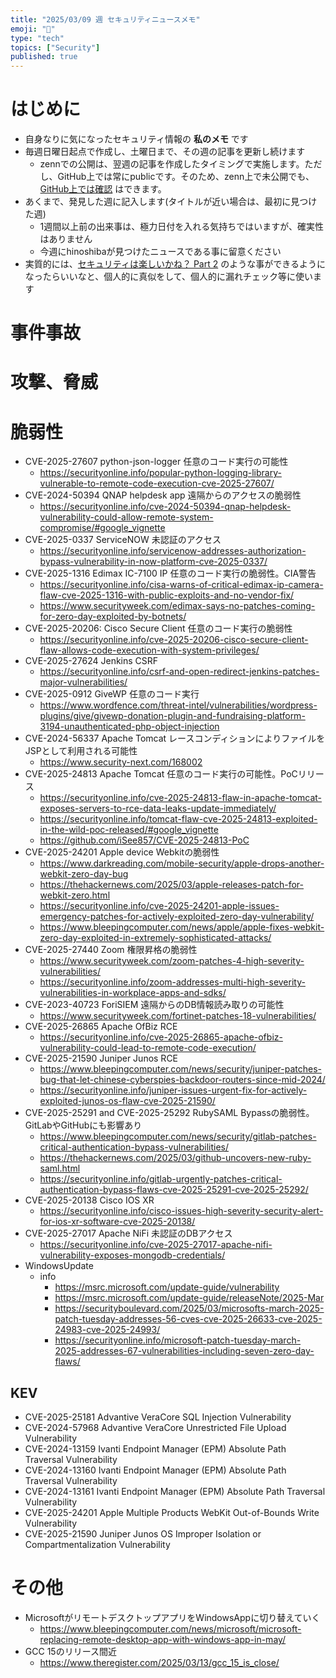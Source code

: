 ```yaml
---
title: "2025/03/09 週 セキュリティニュースメモ"
emoji: "🔖"
type: "tech"
topics: ["Security"]
published: true
---
```


# はじめに
* 自身なりに気になったセキュリティ情報の **私のメモ** です
* 毎週日曜日起点で作成し、土曜日まで、その週の記事を更新し続けます
    * zennでの公開は、翌週の記事を作成したタイミングで実施します。ただし、GitHub上では常にpublicです。そのため、zenn上で未公開でも、[GitHub上では確認](https://github.com/hinoshiba/zenn.dev/tree/main/articles) はできます。
* あくまで、発見した週に記入します(タイトルが近い場合は、最初に見つけた週)
    * 1週間以上前の出来事は、極力日付を入れる気持ちではいますが、確実性はありません
    * 今週にhinoshibaが見つけたニュースである事に留意ください
* 実質的には、[セキュリティは楽しいかね？ Part 2](https://negi.hatenablog.com/) のような事ができるようになったらいいなと、個人的に真似をして、個人的に漏れチェック等に使います

# 事件事故

# 攻撃、脅威

# 脆弱性

* CVE-2025-27607 python-json-logger 任意のコード実行の可能性
    * https://securityonline.info/popular-python-logging-library-vulnerable-to-remote-code-execution-cve-2025-27607/
* CVE-2024-50394 QNAP helpdesk app 遠隔からのアクセスの脆弱性
    * https://securityonline.info/cve-2024-50394-qnap-helpdesk-vulnerability-could-allow-remote-system-compromise/#google_vignette
* CVE-2025-0337 ServiceNOW 未認証のアクセス
    * https://securityonline.info/servicenow-addresses-authorization-bypass-vulnerability-in-now-platform-cve-2025-0337/
* CVE-2025-1316 Edimax IC-7100 IP 任意のコード実行の脆弱性。CIA警告
    * https://securityonline.info/cisa-warns-of-critical-edimax-ip-camera-flaw-cve-2025-1316-with-public-exploits-and-no-vendor-fix/
    * https://www.securityweek.com/edimax-says-no-patches-coming-for-zero-day-exploited-by-botnets/
* CVE-2025-20206: Cisco Secure Client 任意のコード実行の脆弱性
    * https://securityonline.info/cve-2025-20206-cisco-secure-client-flaw-allows-code-execution-with-system-privileges/
* CVE-2025-27624 Jenkins CSRF
    * https://securityonline.info/csrf-and-open-redirect-jenkins-patches-major-vulnerabilities/
* CVE-2025-0912 GiveWP 任意のコード実行
    * https://www.wordfence.com/threat-intel/vulnerabilities/wordpress-plugins/give/givewp-donation-plugin-and-fundraising-platform-3194-unauthenticated-php-object-injection
* CVE-2024-56337 Apache Tomcat レースコンディションによりファイルをJSPとして利用される可能性
    * https://www.security-next.com/168002
* CVE-2025-24813 Apache Tomcat 任意のコード実行の可能性。PoCリリース
    * https://securityonline.info/cve-2025-24813-flaw-in-apache-tomcat-exposes-servers-to-rce-data-leaks-update-immediately/
    * https://securityonline.info/tomcat-flaw-cve-2025-24813-exploited-in-the-wild-poc-released/#google_vignette
    * https://github.com/iSee857/CVE-2025-24813-PoC
* CVE-2025-24201 Apple device Webkitの脆弱性
    * https://www.darkreading.com/mobile-security/apple-drops-another-webkit-zero-day-bug
    * https://thehackernews.com/2025/03/apple-releases-patch-for-webkit-zero.html
    * https://securityonline.info/cve-2025-24201-apple-issues-emergency-patches-for-actively-exploited-zero-day-vulnerability/
    * https://www.bleepingcomputer.com/news/apple/apple-fixes-webkit-zero-day-exploited-in-extremely-sophisticated-attacks/
* CVE-2025-27440 Zoom 権限昇格の脆弱性
    * https://www.securityweek.com/zoom-patches-4-high-severity-vulnerabilities/
    * https://securityonline.info/zoom-addresses-multi-high-severity-vulnerabilities-in-workplace-apps-and-sdks/
* CVE-2023-40723 ForiSIEM 遠隔からのDB情報読み取りの可能性
    * https://www.securityweek.com/fortinet-patches-18-vulnerabilities/
* CVE-2025-26865 Apache OfBiz RCE
    * https://securityonline.info/cve-2025-26865-apache-ofbiz-vulnerability-could-lead-to-remote-code-execution/
* CVE-2025-21590 Juniper Junos RCE
    * https://www.bleepingcomputer.com/news/security/juniper-patches-bug-that-let-chinese-cyberspies-backdoor-routers-since-mid-2024/
    * https://securityonline.info/juniper-issues-urgent-fix-for-actively-exploited-junos-os-flaw-cve-2025-21590/
* CVE-2025-25291 and CVE-2025-25292 RubySAML Bypassの脆弱性。GitLabやGitHubにも影響あり
    * https://www.bleepingcomputer.com/news/security/gitlab-patches-critical-authentication-bypass-vulnerabilities/
    * https://thehackernews.com/2025/03/github-uncovers-new-ruby-saml.html
    * https://securityonline.info/gitlab-urgently-patches-critical-authentication-bypass-flaws-cve-2025-25291-cve-2025-25292/
* CVE-2025-20138 Cisco IOS XR
    * https://securityonline.info/cisco-issues-high-severity-security-alert-for-ios-xr-software-cve-2025-20138/
* CVE-2025-27017 Apache NiFi 未認証のDBアクセス
    * https://securityonline.info/cve-2025-27017-apache-nifi-vulnerability-exposes-mongodb-credentials/
* WindowsUpdate
    * info
        * https://msrc.microsoft.com/update-guide/vulnerability
        * https://msrc.microsoft.com/update-guide/releaseNote/2025-Mar
        * https://securityboulevard.com/2025/03/microsofts-march-2025-patch-tuesday-addresses-56-cves-cve-2025-26633-cve-2025-24983-cve-2025-24993/
        * https://securityonline.info/microsoft-patch-tuesday-march-2025-addresses-67-vulnerabilities-including-seven-zero-day-flaws/

## KEV
* CVE-2025-25181 Advantive VeraCore SQL Injection Vulnerability
* CVE-2024-57968 Advantive VeraCore Unrestricted File Upload Vulnerability
* CVE-2024-13159 Ivanti Endpoint Manager (EPM) Absolute Path Traversal Vulnerability
* CVE-2024-13160 Ivanti Endpoint Manager (EPM) Absolute Path Traversal Vulnerability
* CVE-2024-13161 Ivanti Endpoint Manager (EPM) Absolute Path Traversal Vulnerability
* CVE-2025-24201 Apple Multiple Products WebKit Out-of-Bounds Write Vulnerability
* CVE-2025-21590 Juniper Junos OS Improper Isolation or Compartmentalization Vulnerability

# その他

* MicrosoftがリモートデスクトップアプリをWindowsAppに切り替えていく
    * https://www.bleepingcomputer.com/news/microsoft/microsoft-replacing-remote-desktop-app-with-windows-app-in-may/
* GCC 15のリリース間近
    * https://www.theregister.com/2025/03/13/gcc_15_is_close/
